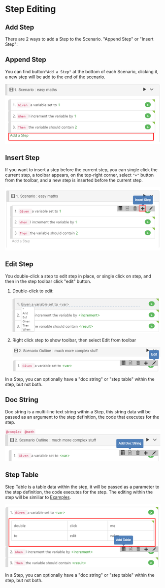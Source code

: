 # Step Editing

## Add Step

There are 2 ways to add a Step to the Scenario. "Append Step" or "Insert Step":

## Append Step

You can find button`"Add a Step"` at the bottom of each Scenario, clicking it, a new step will be add to the end of the scenario.

![](../.gitbook/assets/add_step.png)

## Insert Step

If you want to insert a step before the current step, you can single click the current step, a toolbar appears, on the top-right corner, select `"+"` button from the toolbar, and a new step is inserted before the current step.

![](../.gitbook/assets/insert_step.png)

## Edit Step

You double-click a step to edit step in place, or single click on step, and then in the step toolbar click "edit" button.

1. Double-click to edit:

   ![](../.gitbook/assets/edit_step_2.png)

2. Right click step to show toolbar, then select Edit from toolbar

   ![](../.gitbook/assets/edit_step_1.png)

In a Step, you can optionally have a "doc string" or "step table" within the step, but not both.

## Doc String

Doc string is a multi-line text string within a Step, this string data will be passed as an argument to the step definition, the code that executes for the step.

![](../.gitbook/assets/add_doc_string.png)

## Step Table

Step Table is a table data within the step, it will be passed as a parameter to the step definition, the code executes for the step. The editing within the step will be similiar to [Examples](examples.md).

![](../.gitbook/assets/add_table.png)

In a Step, you can optionally have a "doc string" or "step table" within the step, but not both.

